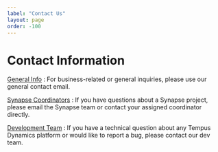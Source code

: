 ```yaml
---
label: "Contact Us"
layout: page
order: -100
---
```

# Contact Information

[General Info](mailto:contact@tempusdynamics.com)
:   For business-related or general inquiries, please use our general contact email.

[Synapse Coordinators](mailto:synapse@tempusdynamics.com)
:   If you have questions about a Synapse project, please email the Synapse team or contact your assigned coordinator directly.

[Development Team](mailto:development@tempusdynamics.com)
:   If you have a technical question about any Tempus Dynamics platform or would like to report a bug, please contact our dev team.